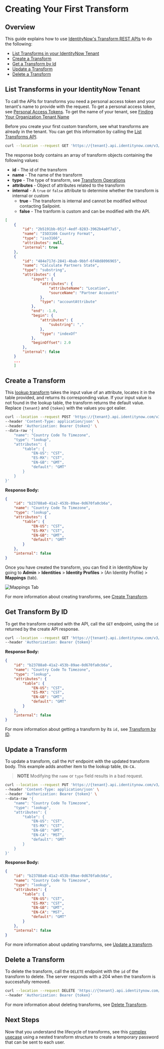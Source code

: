# Creating Your First Transform

## Overview

This guide explains how to use [IdentityNow's Transform REST APIs](https://developer.sailpoint.com/apis/v3/#tag/Transforms) to do the following:

- [List Transforms in your IdentityNow Tenant](#list-transforms-in-your-identitynow-tenant)
- [Create a Transform](#create-a-transform)
- [Get a Transform by Id](#get-transform-by-id)
- [Update a Transform](#update-a-transform)
- [Delete a Transform](#delete-a-transform)

## List Transforms in your IdentityNow Tenant

To call the APIs for transforms you need a personal access token and your tenant's name to provide with the request. To get a personal access token, see [Personal Access Tokens](../../authentication.md#personal-access-tokens). To get the name of your tenant, see [Finding Your Organization Tenant Name](../../getting_started.md#finding-your-org-tenant-name)

Before you create your first custom transform, see what transforms are already in the tenant. You can get this information by calling the [List Transforms API](https://developer.sailpoint.com/apis/v3/#operation/getTransformsList).

```bash
curl --location --request GET 'https://{tenant}.api.identitynow.com/v3/transforms' --header 'Authorization: Bearer {token}'
```

The response body contains an array of transform objects containing the following values:

- **id** - The id of the transform
- **name** - The name of the transform
- **type** - The type of transform, see [Transform Operations](./transform_operations.md#transform-operations)
- **attributes** - Object of attributes related to the transform
- **internal** - A `true` or `false` attribute to determine whether the transform is internal or custom
  - **true** - The transform is internal and cannot be modified without contacting Sailpoint.
  - **false** - The tranform is custom and can be modified with the API.

```json
[
    {
        "id": "2b5191bb-051f-4edf-8283-3962b4a0f7a5",
        "name": "ISO3166 Country Format",
        "type": "iso3166",
        "attributes": null,
        "internal": true
    },
    {
        "id": "484e717d-2841-4bab-9bbf-6f48d8096965",
        "name": "Calculate Partners State",
        "type": "substring",
        "attributes": {
            "input": {
                "attributes": {
                    "attributeName": "Location",
                    "sourceName": "Partner Accounts"
                },
                "type": "accountAttribute"
            },
            "end": -1.0,
            "begin": {
                "attributes": {
                    "substring": ","
                },
                "type": "indexOf"
            },
            "beginOffset": 2.0
        },
        "internal": false
    }
    ...
    ]
```

## Create a Transform

This [lookup transform](./operations/lookup.md) takes the input value of an attribute, locates it in the table provided, and returns its corresponding value. If your input value is not found in the lookup table, the transform returns the default value. Replace `{tenant}` and `{token}` with the values you got ealier.

```bash
curl --location --request POST 'https://{tenant}.api.identitynow.com/v3/transforms' \
--header 'Content-Type: application/json' \
--header 'Authorization: Bearer {token}' \
--data-raw '{
    "name": "Country Code To Timezone",
    "type": "lookup",
    "attributes": {
        "table": {
            "EN-US": "CST",
            "ES-MX": "CST",
            "EN-GB": "GMT",
            "default": "GMT"
        }
    }
}'
```

**Response Body:**

```json
{
    "id": "b23788a0-41a2-453b-89ae-0d670fa0cb6a",
    "name": "Country Code To Timezone",
    "type": "lookup",
    "attributes": {
        "table": {
            "EN-US": "CST",
            "ES-MX": "CST",
            "EN-GB": "GMT",
            "default": "GMT"
        }
    },
    "internal": false
}
```

Once you have created the transform, you can find it in IdentityNow by going to **Admin** > **Identities** > **Identity Profiles** > (An Identity Profile) > **Mappings** (tab).

![Mappings Tab](../../img/transforms/mappings_tab.png)

For more information about creating transforms, see [Create Transform](https://developer.sailpoint.com/apis/v3/#operation/createTransform).

## Get Transform By ID

To get the transform created with the API, call the `GET` endpoint, using the `id` returned by the create API response.

```bash
curl --location --request GET 'https://{tenant}.api.identitynow.com/v3/transforms/b23788a0-41a2-453b-89ae-0d670fa0cb6a' \
--header 'Authorization: Bearer {token}'
```

**Response Body:**

```json
{
    "id": "b23788a0-41a2-453b-89ae-0d670fa0cb6a",
    "name": "Country Code To Timezone",
    "type": "lookup",
    "attributes": {
        "table": {
            "EN-US": "CST",
            "ES-MX": "CST",
            "EN-GB": "GMT",
            "default": "GMT"
        }
    },
    "internal": false
}
```

For more information about getting a transform by its `id,` see [Transform by ID](https://developer.sailpoint.com/apis/v3/#operation/getTransform).

## Update a Transform

To update a transform, call the `PUT` endpoint with the updated transform body. This example adds another item to the lookup table, `EN-CA.`

>**NOTE** Modifying the `name` or `type` field results in a bad request.

```bash
curl --location --request PUT 'https://{tenant}.api.identitynow.com/v3/transforms/b23788a0-41a2-453b-89ae-0d670fa0cb6a' \
--header 'Content-Type: application/json' \
--header 'Authorization: Bearer {token}' \
--data-raw '{
    "name": "Country Code To Timezone",
    "type": "lookup",
    "attributes": {
        "table": {
            "EN-US": "CST",
            "ES-MX": "CST",
            "EN-GB": "GMT",
            "EN-CA": "MST",
            "default": "GMT"
        }
    }
}'
```

**Response Body:**

```json
{
    "id": "b23788a0-41a2-453b-89ae-0d670fa0cb6a",
    "name": "Country Code To Timezone",
    "type": "lookup",
    "attributes": {
        "table": {
            "EN-US": "CST",
            "ES-MX": "CST",
            "EN-GB": "GMT",
            "EN-CA": "MST",
            "default": "GMT"
        }
    },
    "internal": false
}
```

For more information about updating transforms, see [Update a transform](https://developer.sailpoint.com/apis/v3/#operation/updateTransform).

## Delete a Transform

To delete the transform, call the `DELETE` endpoint with the `id` of the transform to delete. The server responds with a 204 when the transform is successfully removed.

```bash
curl --location --request DELETE 'https://{tenant}.api.identitynow.com/v3/transforms/b23788a0-41a2-453b-89ae-0d670fa0cb6a' \
--header 'Authorization: Bearer {token}'
```

For more information about deleting transforms, see [Delete Transform](https://developer.sailpoint.com/apis/v3/#operation/deleteTransform).

## Next Steps

Now that you understand the lifecycle of transforms, see this [complex usecase](./temporary_password_usecase.md) using a nested transform structure to create a temporary password that can be sent to each user.
